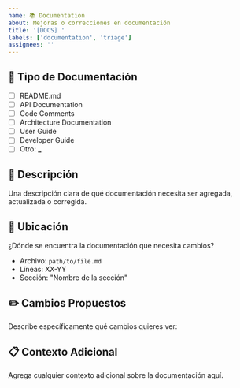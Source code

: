 ```yaml
---
name: 📚 Documentation
about: Mejoras o correcciones en documentación
title: '[DOCS] '
labels: ['documentation', 'triage']
assignees: ''
---
```


## 📖 Tipo de Documentación

- [ ] README.md
- [ ] API Documentation
- [ ] Code Comments
- [ ] Architecture Documentation
- [ ] User Guide
- [ ] Developer Guide
- [ ] Otro: **\_**

## 🎯 Descripción

Una descripción clara de qué documentación necesita ser agregada, actualizada o corregida.

## 📍 Ubicación

¿Dónde se encuentra la documentación que necesita cambios?

- Archivo: `path/to/file.md`
- Líneas: XX-YY
- Sección: "Nombre de la sección"

## ✏️ Cambios Propuestos

Describe específicamente qué cambios quieres ver:

## 📋 Contexto Adicional

Agrega cualquier contexto adicional sobre la documentación aquí.
